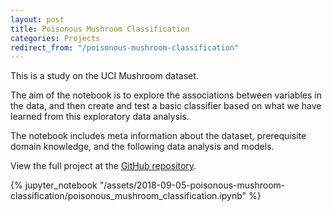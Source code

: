 ```yaml
---
layout: post
title: Poisonous Mushroom Classification
categories: Projects
redirect_from: "/poisonous-mushroom-classification"
---
```


This is a study on the UCI Mushroom dataset. 

The aim of the notebook is to explore the associations between variables in the data, and then create and test a basic classifier based on what we have learned from this exploratory data analysis.

The notebook includes meta information about the dataset, prerequisite domain knowledge, and the following data analysis and models.

View the full project at the [GitHub repository](https://github.com/sonjoonho/poisonous-mushroom-classification).

{% jupyter_notebook "/assets/2018-09-05-poisonous-mushroom-classification/poisonous_mushroom_classification.ipynb" %}
